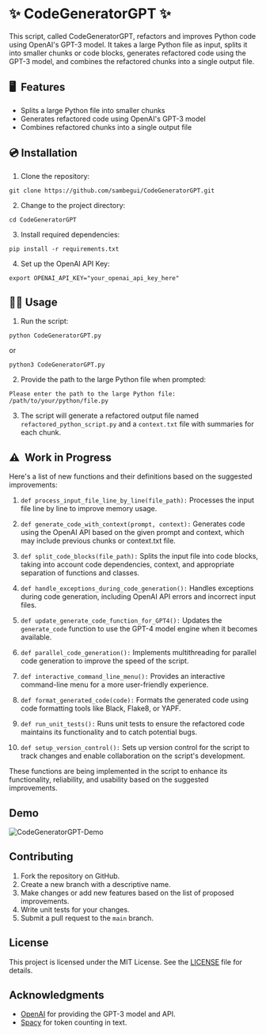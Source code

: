 # ✨ CodeGeneratorGPT ✨

This script, called CodeGeneratorGPT, refactors and improves Python code using OpenAI's GPT-3 model. It takes a large Python file as input, splits it into smaller chunks or code blocks, generates refactored 
code using the GPT-3 model, and combines the refactored chunks into a single output file.

## 🖥 ️ Features

- Splits a large Python file into smaller chunks
- Generates refactored code using OpenAI's GPT-3 model
- Combines refactored chunks into a single output file

## 💿 Installation

1. Clone the repository:

```
git clone https://github.com/sambegui/CodeGeneratorGPT.git
```

2. Change to the project directory:

```
cd CodeGeneratorGPT
```

3. Install required dependencies:

```
pip install -r requirements.txt
```

4. Set up the OpenAI API Key:

```
export OPENAI_API_KEY="your_openai_api_key_here"
```

## 🧑‍💻 Usage

1. Run the script:

```
python CodeGeneratorGPT.py
```
or
```
python3 CodeGeneratorGPT.py
```

2. Provide the path to the large Python file when prompted:

```
Please enter the path to the large Python file: /path/to/your/python/file.py
```

3. The script will generate a refactored output file named `refactored_python_script.py` and a `context.txt` file with summaries for each chunk.

## ⚠ ️ Work in Progress

Here's a list of new functions and their definitions based on the suggested improvements:

1. `def process_input_file_line_by_line(file_path):`
   Processes the input file line by line to improve memory usage.

2. `def generate_code_with_context(prompt, context):`
   Generates code using the OpenAI API based on the given prompt and context, which may include previous chunks or context.txt file.

3. `def split_code_blocks(file_path):`
   Splits the input file into code blocks, taking into account code dependencies, context, and appropriate separation of functions and classes.

4. `def handle_exceptions_during_code_generation():`
   Handles exceptions during code generation, including OpenAI API errors and incorrect input files.

5. `def update_generate_code_function_for_GPT4():`
   Updates the `generate_code` function to use the GPT-4 model engine when it becomes available.

6. `def parallel_code_generation():`
   Implements multithreading for parallel code generation to improve the speed of the script.

7. `def interactive_command_line_menu():`
   Provides an interactive command-line menu for a more user-friendly experience.

8. `def format_generated_code(code):`
   Formats the generated code using code formatting tools like Black, Flake8, or YAPF.

9. `def run_unit_tests():`
   Runs unit tests to ensure the refactored code maintains its functionality and to catch potential bugs.

10. `def setup_version_control():`
    Sets up version control for the script to track changes and enable collaboration on the script's development.

These functions are being implemented in the script to enhance its functionality, reliability, and usability based on the suggested improvements.

## Demo
![CodeGeneratorGPT-Demo](CodeGeneratorGPT-Demo.gif)

## Contributing

1. Fork the repository on GitHub.
2. Create a new branch with a descriptive name.
3. Make changes or add new features based on the list of proposed improvements.
4. Write unit tests for your changes.
5. Submit a pull request to the `main` branch.

## License

This project is licensed under the MIT License. See the [LICENSE](LICENSE) file for details.

## Acknowledgments

- [OpenAI](https://openai.com/) for providing the GPT-3 model and API.
- [Spacy](https://spacy.io/) for token counting in text.
